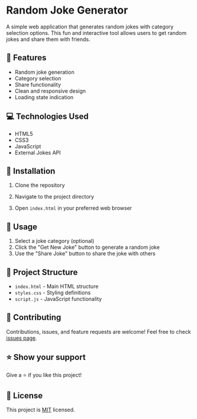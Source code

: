 # Random Joke Generator

A simple web application that generates random jokes with category selection options. This fun and interactive tool allows users to get random jokes and share them with friends.

## 🚀 Features

- Random joke generation
- Category selection
- Share functionality
- Clean and responsive design
- Loading state indication

## 💻 Technologies Used

* HTML5
* CSS3
* JavaScript
* External Jokes API

## 🔧 Installation

1. Clone the repository

2. Navigate to the project directory

3. Open `index.html` in your preferred web browser

## 🎯 Usage

1. Select a joke category (optional)
2. Click the "Get New Joke" button to generate a random joke
3. Use the "Share Joke" button to share the joke with others

## 📁 Project Structure

- `index.html` - Main HTML structure
- `styles.css` - Styling definitions
- `script.js` - JavaScript functionality

## 🤝 Contributing

Contributions, issues, and feature requests are welcome! Feel free to check [issues page](https://github.com/your-username/random-joke-generator/issues).

## ⭐️ Show your support

Give a ⭐️ if you like this project!

## 📝 License

This project is [MIT](LICENSE) licensed.

